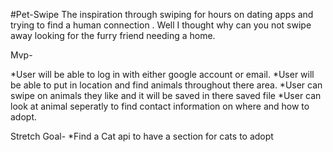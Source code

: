 #Pet-Swipe
 The inspiration through swiping for hours on dating apps and trying to  find a human connection . Well I thought  why can you not swipe away looking for the furry friend needing a home.

 Mvp-

 *User will be able to log in with either google account or email.
 *User will be able to put in location and find animals throughout there area.
 *User can swipe on animals they like and it will be saved in there saved file
 *User can look at animal seperatly to find contact information on where and how to adopt.



 Stretch Goal-
 *Find a Cat api to have a section for cats to adopt